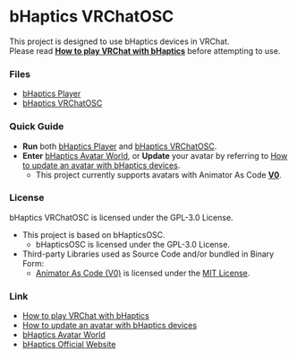 # bHaptics VRChatOSC
This project is designed to use bHaptics devices in VRChat.</br>
Please read **[How to play VRChat with bHaptics](https://bhaptics.notion.site/How-to-play-VRChat-with-bHaptics-0130853e0eaa496a8500d44546a23aca)** before attempting to use.

### Files
- [bHaptics Player](https://www.bhaptics.com/support/downloads)
- [bHaptics VRChatOSC](https://github.com/bhaptics/VRChatOSC/releases/download/latest/bHapticsOSC.exe)

### Quick Guide
- **Run** both [bHaptics Player](https://www.bhaptics.com/support/downloads) and [bHaptics VRChatOSC](https://github.com/bhaptics/VRChatOSC/releases/download/latest/bHapticsOSC.exe).
- **Enter** [bHaptics Avatar World](https://vrchat.com/home/world/wrld_7b1fed5e-50da-4263-b68a-81344fab1ac7), or **Update** your avatar by referring to [How to update an avatar with bHaptics devices](https://bhaptics.notion.site/How-to-upload-an-avatar-with-bHaptics-devices-c0479c68b8984b9d9048423b8c44f503).
  - This project currently supports avatars with Animator As Code **<u>V0</u>**.

### License
bHaptics VRChatOSC is licensed under the GPL-3.0 License. 
- This project is based on bHapticsOSC.
  - bHapticsOSC is licensed under the GPL-3.0 License.
- Third-party Libraries used as Source Code and/or bundled in Binary Form:
  - [Animator As Code (V0)](https://github.com/hai-vr/av3-animator-as-code/tree/main) is licensed under the [MIT License](https://github.com/hai-vr/av3-animator-as-code/blob/main/LICENSE).

### Link
- [How to play VRChat with bHaptics](https://bhaptics.notion.site/How-to-play-VRChat-with-bHaptics-0130853e0eaa496a8500d44546a23aca)
- [How to update an avatar with bHaptics devices](https://bhaptics.notion.site/How-to-upload-an-avatar-with-bHaptics-devices-c0479c68b8984b9d9048423b8c44f503)
- [bHaptics Avatar World](https://vrchat.com/home/world/wrld_7b1fed5e-50da-4263-b68a-81344fab1ac7)
- [bHaptics Official Website](https://www.bhaptics.com)
